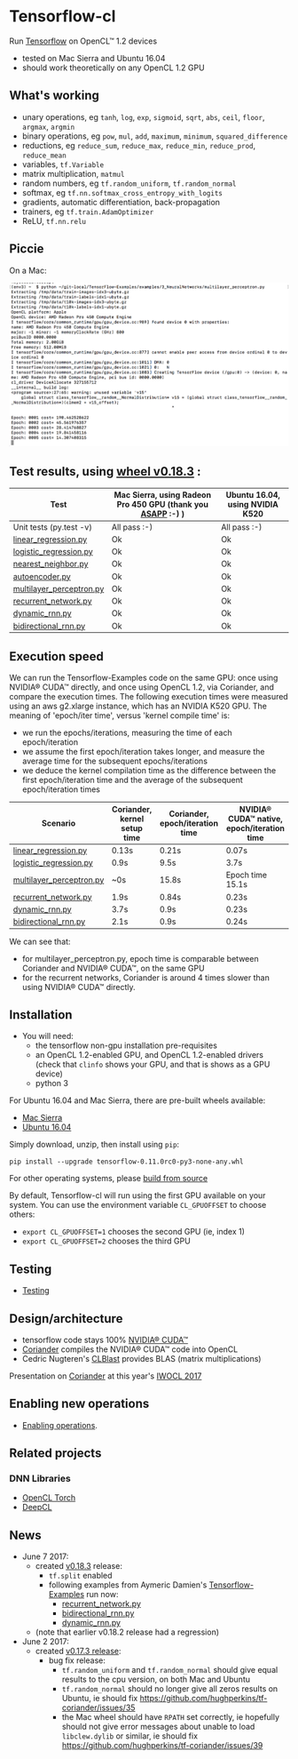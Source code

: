 # Tensorflow-cl

Run [Tensorflow](https://github.com/tensorflow/tensorflow) on OpenCL™ 1.2 devices

- tested on Mac Sierra and Ubuntu 16.04
- should work theoretically on any OpenCL 1.2 GPU

## What's working

- unary operations, eg `tanh`, `log`, `exp`, `sigmoid`, `sqrt`, `abs`, `ceil`, `floor`, `argmax`, `argmin`
- binary operations, eg `pow`, `mul`, `add`, `maximum`, `minimum`, `squared_difference`
- reductions, eg `reduce_sum`, `reduce_max`, `reduce_min`, `reduce_prod`, `reduce_mean`
- variables, `tf.Variable`
- matrix multiplication, `matmul`
- random numbers, eg `tf.random_uniform`, `tf.random_normal`
- softmax, eg `tf.nn.softmax_cross_entropy_with_logits`
- gradients, automatic differentiation, back-propagation
- trainers, eg `tf.train.AdamOptimizer`
- ReLU, `tf.nn.relu`

## Piccie

On a Mac:

<img src="doc/img/multilayerperceptron.png" />

## Test results, using [wheel v0.18.3](https://github.com/hughperkins/tf-coriander/releases/tag/v0.18.3) :

| Test | Mac Sierra, using Radeon Pro 450 GPU (thank you [ASAPP](http://asapp.com) :-) ) | Ubuntu 16.04, using NVIDIA K520 |
|----- |-------|-------|
| Unit tests (py.test -v) | All pass :-)   | All pass :-) |
| [linear_regression.py](https://github.com/hughperkins/TensorFlow-Examples/blob/as-unit-tests/examples/2_BasicModels/linear_regression.py) |  Ok | Ok |
| [logistic_regression.py](https://github.com/hughperkins/TensorFlow-Examples/blob/as-unit-tests/examples/2_BasicModels/logistic_regression.py) | Ok | Ok |
| [nearest_neighbor.py](https://github.com/hughperkins/TensorFlow-Examples/blob/as-unit-tests/examples/2_BasicModels/nearest_neighbor.py)  | Ok | Ok |
| [autoencoder.py](https://github.com/hughperkins/TensorFlow-Examples/blob/as-unit-tests/examples/3_NeuralNetworks/autoencoder.py)| Ok | Ok |
| [multilayer_perceptron.py](https://github.com/hughperkins/TensorFlow-Examples/blob/as-unit-tests/examples/3_NeuralNetworks/multilayer_perceptron.py)  | Ok | Ok |
| [recurrent_network.py](https://github.com/hughperkins/TensorFlow-Examples/blob/as-unit-tests/examples/3_NeuralNetworks/recurrent_network.py)  | Ok | Ok |
| [dynamic_rnn.py](https://github.com/hughperkins/TensorFlow-Examples/blob/as-unit-tests/examples/3_NeuralNetworks/dynamic_rnn.py)  | Ok | Ok |
| [bidirectional_rnn.py](https://github.com/hughperkins/TensorFlow-Examples/blob/as-unit-tests/examples/3_NeuralNetworks/bidirectional_rnn.py)  | Ok | Ok |

## Execution speed

We can run the Tensorflow-Examples code on the same GPU: once using NVIDIA® CUDA™ directly, and once using OpenCL 1.2, via Coriander, and compare the execution times. The following execution times were measured using an aws g2.xlarge instance, which has an NVIDIA K520 GPU.  The meaning of 'epoch/iter time', versus 'kernel compile time' is:
- we run the epochs/iterations, measuring the time of each epoch/iteration
- we assume the first epoch/iteration takes longer, and measure the average time for the subsequent epochs/iterations
- we deduce the kernel compilation time as the difference between the first epoch/iteration time and the average of the subsequent epoch/iteration times

| Scenario | Coriander, kernel setup time | Coriander, epoch/iteration time | NVIDIA® CUDA™ native, epoch/iteration time |
|----- |-------|-------|----|
| [linear_regression.py](https://github.com/hughperkins/TensorFlow-Examples/blob/as-unit-tests/examples/2_BasicModels/linear_regression.py)  | 0.13s | 0.21s | 0.07s |
| [logistic_regression.py](https://github.com/hughperkins/TensorFlow-Examples/blob/as-unit-tests/examples/2_BasicModels/logistic_regression.py) | 0.9s | 9.5s | 3.7s |
| [multilayer_perceptron.py](https://github.com/hughperkins/TensorFlow-Examples/blob/as-unit-tests/examples/3_NeuralNetworks/multilayer_perceptron.py) | ~0s | 15.8s | Epoch time 15.1s |
| [recurrent_network.py](https://github.com/hughperkins/TensorFlow-Examples/blob/as-unit-tests/examples/3_NeuralNetworks/recurrent_network.py) | 1.9s | 0.84s | 0.23s |
| [dynamic_rnn.py](https://github.com/hughperkins/TensorFlow-Examples/blob/as-unit-tests/examples/3_NeuralNetworks/dynamic_rnn.py) | 3.7s | 0.9s | 0.23s |
| [bidirectional_rnn.py](https://github.com/hughperkins/TensorFlow-Examples/blob/as-unit-tests/examples/3_NeuralNetworks/bidirectional_rnn.py) | 2.1s | 0.9s | 0.24s |

We can see that:
- for multilayer_perceptron.py, epoch time is comparable between Coriander and NVIDIA® CUDA™, on the same GPU
- for the recurrent networks, Coriander is around 4 times slower than using NVIDIA® CUDA™ directly.

## Installation 

- You will need:
  - the tensorflow non-gpu installation pre-requisites
  - an OpenCL 1.2-enabled GPU, and OpenCL 1.2-enabled drivers (check that `clinfo` shows your GPU, and that is shows as a GPU device)
  - python 3

For Ubuntu 16.04 and Mac Sierra, there are pre-built wheels available:

- [Mac Sierra](https://github.com/hughperkins/tf-coriander/releases/download/v0.18.3/tensorflow-cl-v0.18.3-macsierra-python3.zip)
- [Ubuntu 16.04](https://github.com/hughperkins/tf-coriander/releases/download/v0.18.3/tensorflow-cl-v0.18.3-ubuntu1604-python3.zip)

Simply download, unzip, then install using `pip`:
```
pip install --upgrade tensorflow-0.11.0rc0-py3-none-any.whl
```

For other operating systems, please [build from source](doc/build-from-source.md)

By default, Tensorflow-cl will run using the first GPU available on your system. You can use the environment variable `CL_GPUOFFSET` to choose others:

- `export CL_GPUOFFSET=1` chooses the second GPU (ie, index 1)
- `export CL_GPUOFFSET=2` chooses the third GPU

## Testing

- [Testing](doc/testing.md)

## Design/architecture

- tensorflow code stays 100% [NVIDIA® CUDA™](https://www.nvidia.com/object/cuda_home_new.html)
- [Coriander](https://github.com/hughperkins/Coriander) compiles the NVIDIA® CUDA™ code into OpenCL
- Cedric Nugteren's [CLBlast](https://github.com/CNugteren/CLBlast) provides BLAS (matrix multiplications)

Presentation on [Coriander](https://github.com/hughperkins/Coriander) at this year's [IWOCL 2017](http://www.iwocl.org/iwocl-2017/conference-program/)

## Enabling new operations

- [Enabling operations](doc/enabling-operations.md).

## Related projects

### DNN Libraries
- [OpenCL Torch](https://github.com/hughperkins/distro-cl)
- [DeepCL](https://github.com/hughperkins/DeepCL)

## News

- June 7 2017:
  - created [v0.18.3](https://github.com/hughperkins/tf-coriander/releases/tag/v0.18.3) release:
    - `tf.split` enabled
    - following examples from Aymeric Damien's [Tensorflow-Examples](https://github.com/aymericdamien/TensorFlow-Examples) run now:
      - [recurrent_network.py](https://github.com/hughperkins/TensorFlow-Examples/blob/enforce-gpu/examples/3_NeuralNetworks/recurrent_network.py)
      - [bidirectional_rnn.py](https://github.com/hughperkins/TensorFlow-Examples/blob/enforce-gpu/examples/3_NeuralNetworks/bidirectional_rnn.py)
      - [dynamic_rnn.py](https://github.com/hughperkins/TensorFlow-Examples/blob/enforce-gpu/examples/3_NeuralNetworks/dynamic_rnn.py)
  - (note that earlier v0.18.2 release had a regression)
- June 2 2017:
  - created [v0.17.3 release](https://github.com/hughperkins/tf-coriander/releases/tag/v0.17.3):
    - bug fix release:
      - `tf.random_uniform` and `tf.random_normal` should give equal results to the cpu version, on both Mac and Ubuntu
      - `tf.random_normal` should no longer give all zeros results on Ubuntu, ie should fix https://github.com/hughperkins/tf-coriander/issues/35
      - the Mac wheel should have `RPATH` set correctly, ie hopefully should not give error messages about unable to load `libclew.dylib` or similar, ie should fix https://github.com/hughperkins/tf-coriander/issues/39
